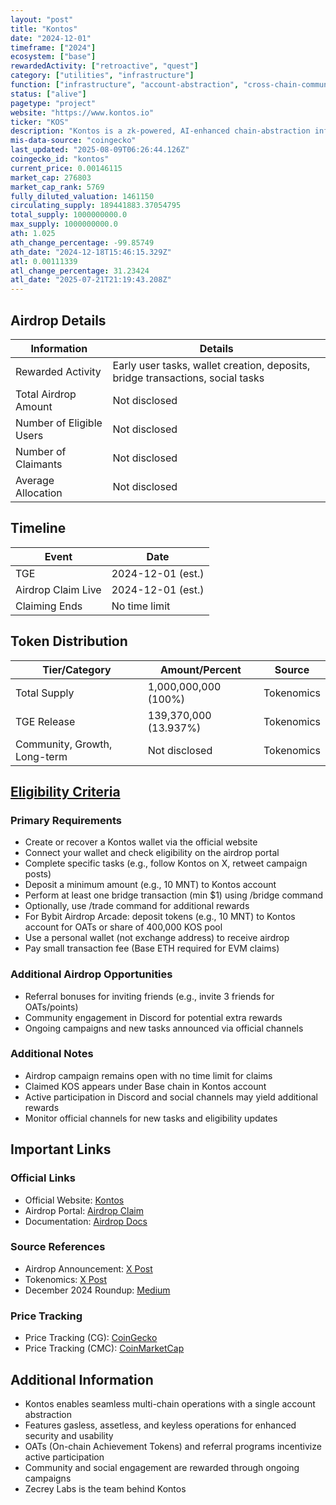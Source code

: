```yaml
---
layout: "post"
title: "Kontos"
date: "2024-12-01"
timeframe: ["2024"]
ecosystem: ["base"]
rewardedActivity: ["retroactive", "quest"]
category: ["utilities", "infrastructure"]
function: ["infrastructure", "account-abstraction", "cross-chain-communication"]
status: ["alive"]
pagetype: "project"
website: "https://www.kontos.io"
ticker: "KOS"
description: "Kontos is a zk-powered, AI-enhanced chain-abstraction infrastructure by Zecrey Labs, enabling account, asset, chain, and action abstraction for seamless multi-chain user experience. It offers gasless, assetless, and keyless operations with a single account for multiple blockchains."
mis-data-source: "coingecko"
last_updated: "2025-08-09T06:26:44.126Z"
coingecko_id: "kontos"
current_price: 0.00146115
market_cap: 276803
market_cap_rank: 5769
fully_diluted_valuation: 1461150
circulating_supply: 189441883.37054795
total_supply: 1000000000.0
max_supply: 1000000000.0
ath: 1.025
ath_change_percentage: -99.85749
ath_date: "2024-12-18T15:46:15.329Z"
atl: 0.00111339
atl_change_percentage: 31.23424
atl_date: "2025-07-21T21:19:43.208Z"
---
```


## Airdrop Details

| Information              | Details                                                                 |
| ------------------------ | ----------------------------------------------------------------------- |
| Rewarded Activity        | Early user tasks, wallet creation, deposits, bridge transactions, social tasks |
| Total Airdrop Amount     | Not disclosed                                                           |
| Number of Eligible Users | Not disclosed                                                           |
| Number of Claimants      | Not disclosed                                                           |
| Average Allocation       | Not disclosed                                                           |

## Timeline

| Event                    | Date                  |
| ------------------------ | --------------------- |
| TGE                      | 2024-12-01 (est.)     |
| Airdrop Claim Live       | 2024-12-01 (est.)     |
| Claiming Ends            | No time limit         |

## Token Distribution

| Tier/Category           | Amount/Percent         | Source                |
| ----------------------- | --------------------- | --------------------- |
| Total Supply            | 1,000,000,000 (100%)   | Tokenomics            |
| TGE Release             | 139,370,000 (13.937%)  | Tokenomics            |
| Community, Growth, Long-term | Not disclosed      | Tokenomics            |

## [Eligibility Criteria](https://docs.kontos.io/explore-kontos/events/kontos-airdrop)

### Primary Requirements

- Create or recover a Kontos wallet via the official website
- Connect your wallet and check eligibility on the airdrop portal
- Complete specific tasks (e.g., follow Kontos on X, retweet campaign posts)
- Deposit a minimum amount (e.g., 10 MNT) to Kontos account
- Perform at least one bridge transaction (min $1) using /bridge command
- Optionally, use /trade command for additional rewards
- For Bybit Airdrop Arcade: deposit tokens (e.g., 10 MNT) to Kontos account for OATs or share of 400,000 KOS pool
- Use a personal wallet (not exchange address) to receive airdrop
- Pay small transaction fee (Base ETH required for EVM claims)

### Additional Airdrop Opportunities

- Referral bonuses for inviting friends (e.g., invite 3 friends for OATs/points)
- Community engagement in Discord for potential extra rewards
- Ongoing campaigns and new tasks announced via official channels

### Additional Notes

- Airdrop campaign remains open with no time limit for claims
- Claimed KOS appears under Base chain in Kontos account
- Active participation in Discord and social channels may yield additional rewards
- Monitor official channels for new tasks and eligibility updates

## Important Links

### Official Links
- Official Website: [Kontos](https://www.kontos.io)
- Airdrop Portal: [Airdrop Claim](https://airdrop.kontos.io)
- Documentation: [Airdrop Docs](https://docs.kontos.io/explore-kontos/events/kontos-airdrop)

### Source References
- Airdrop Announcement: [X Post](https://x.com/Kontosio/status/1869256478185738267)
- Tokenomics: [X Post](https://x.com/Kontosio/status/1868854933795356981)
- December 2024 Roundup: [Medium](https://kontosio.medium.com/kontos-december-2024-roundup-a-month-of-milestones-kos-launches-ecosystem-growth-and-bold-7ff1134f6f78)

### Price Tracking
- Price Tracking (CG): [CoinGecko](https://www.coingecko.com/en/coins/kontos)
- Price Tracking (CMC): [CoinMarketCap](https://coinmarketcap.com/currencies/kontos)

## Additional Information

- Kontos enables seamless multi-chain operations with a single account abstraction
- Features gasless, assetless, and keyless operations for enhanced security and usability
- OATs (On-chain Achievement Tokens) and referral programs incentivize active participation
- Community and social engagement are rewarded through ongoing campaigns
- Zecrey Labs is the team behind Kontos